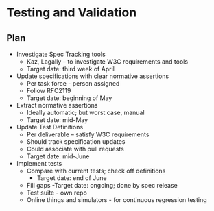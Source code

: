 # Testing and Validation

## Plan
* Investigate Spec Tracking tools
    - Kaz, Lagally – to investigate W3C requirements and tools 
    - Target date: third week of April
* Update specifications with clear normative assertions
    - Per task force - person assigned
    - Follow RFC2119
    - Target date: beginning of May
* Extract normative assertions
    - Ideally automatic; but worst case, manual
    - Target date: mid-May
* Update Test Definitions
    - Per deliverable – satisfy W3C requirements
    - Should track specification updates
    - Could associate with pull requests
    - Target date: mid-June
* Implement tests
    - Compare with current tests; check off definitions
        - Target date: end of June
    - Fill gaps
        -Target date: ongoing; done by spec release
    - Test suite - own repo
    - Online things and simulators - for continuous regression testing

